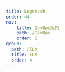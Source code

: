 ```yaml
---
title: Logstash
order: 44
nav:
    title: DevOps系列
    path: /DevOps
    order: 5
group:
  path: /ELK
  title: ELK
  order: 4
---
```

